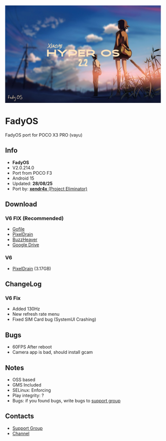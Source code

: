 ![Logo](FadyOS.jpg)

# FadyOS
FadyOS port for POCO X3 PRO (vayu)

## Info
- **FadyOS**
- V2.0.214.0
- Port from POCO F3
- Android 15
- Updated: **28/08/25**
- Port by: [**xendr4x** (Project Eliminator)](https://t.me/project_eliminator)

## Download
### V6 FIX (Recommended)
- [Gofile](https://gofile.io/d/Wzyc03)
- [PixelDrain](https://pixeldrain.com/u/AKZpZXqR)
- [BuzzHeaver](https://buzzheavier.com/x51vpdr91bwc)
- [Google Drive](https://buzzheavier.com/x51vpdr91bwc)
### V6
- [PixelDrain](https://pixeldrain.com/u/ZH5TF6ef) (3.17GB)

## ChangeLog
### V6 Fix
- Added 130Hz
- New refresh rate menu
- Fixed SIM Card bug (SystemUI Crashing)

## Bugs
- 60FPS After reboot
- Camera app is bad, should install gcam

## Notes
- OSS based
- GMS Included
- SELinux: Enforcing
- Play integrity: ?
- Bugs: if you found bugs, write bugs to [support group](https://t.me/pe_support)

## Contacts
- [Support Group](https://t.me/pe_support)
- [Channel](https://t.me/project_eliminator)
